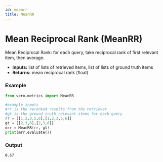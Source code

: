 ```yaml
---
id: meanrr
title: MeanRR
---
```


# **Mean Reciprocal Rank (MeanRR)**

Mean Reciprocal Rank: for each query, take reciprocal rank of first relevant item, then average.

* **Inputs:** list of lists of retrieved items, list of lists of ground truth items  
* **Returns:** mean reciprocal rank (float)

### **Example**
```py
from vero.metrics import MeanRR

#example inputs
#rr is the reranked results from the retriever
#gt is the ground truth relevant items for each query
rr = [[1,2,3,5,6],[1,2,3,5,6]]
gt = [[2,3,6],[2,3,6]]
mrr = MeanRR(rr, gt)
print(mrr.evaluate())
```

### **Output**
```text
0.67
